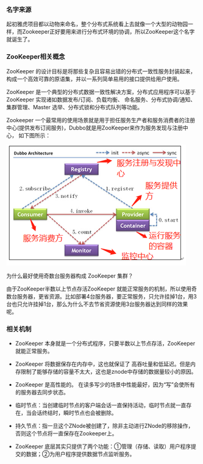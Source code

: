 ### 名字来源
起初雅虎项目都以动物来命名，整个分布式系统看上去就像一个大型的动物园一样，而Zookeeper正好要用来进行分布式环境的协调，所以ZooKeeper这个名字就诞生了。

### ZooKeeper相关概念
ZooKeeper 的设计目标是将那些复杂且容易出错的分布式一致性服务封装起来，构成一个高效可靠的原语集，并以一系列简单易用的接口提供给用户使用。  

ZooKeeper 是一个典型的分布式数据一致性解决方案，分布式应用程序可以基于 ZooKeeper 实现诸如数据发布/订阅、负载均衡、
命名服务、分布式协调/通知、集群管理、Master 选举、分布式锁和分布式队列等功能。  

Zookeeper 一个最常用的使用场景就是用于担任服务生产者和服务消费者的注册中心(提供发布订阅服务)，Dubbo就是用ZooKeeper来作为服务发现与注册中心，
如下图所示：  

![image](https://github.com/islongfei/Blog/blob/master/images/ZooKeeper%E5%8E%9F%E7%90%86.jpg)

为什么最好使用奇数台服务器构成 ZooKeeper 集群？  

由于ZooKeeper半数以上节点存活ZooKeeper 就能正常服务的机制，所以使用奇数台服务器，更省资源。比如部署4台服务器，要正常服务，只允许挂掉1台，用3台也只允许挂掉1台，那么为什么不去节省资源使用3台服务器达到同样的效果呢。  


### 相关机制
* ZooKeeper 本身就是一个分布式程序，只要半数以上节点存活，ZooKeeper 就能正常服务。  

* ZooKeeper 将数据保存在内存中，这也就保证了 高吞吐量和低延迟。但是内存限制了能够存储的容量不太大，这也是znode中存储的数据量较小的原因。  

* ZooKeeper 是高性能的。 在读多写少的场景中性能最好，因为“写”会使所有的服务器去同步状态。  

* 临时节点：当创建临时节点的客户端会话一直保持活动，临时节点就一直存在，当会话终结时，瞬时节点也会被删除。  

* 持久节点：指一旦这个ZNode被创建了，除非主动进行ZNode的移除操作，否则这个节点将一直保存在Zookeeper上。  

* ZooKeeper 底层其实只提供了两个功能：①管理（存储、读取）用户程序提交的数据；②为用户程序提供数据节点监听服务。
